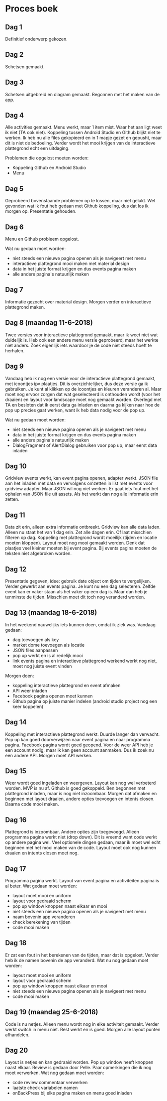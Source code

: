 # Proces boek
## Dag 1
Definitief onderwerp gekozen.
## Dag 2
Schetsen gemaakt.
## Dag 3
Schetsen uitgebreid en diagram gemaakt. Begonnen met het maken van de app.
## Dag 4
Alle activities gemaakt. Menu werkt, maar 1 item mist. Waar het aan ligt weet ik niet (TA ook niet). Koppeling tussen Android Studio en Github blijkt niet te werken. Ik heb nu alle files gekopieerd en in 1 mapje gezet en gepusht, maar dit is niet de bedoeling. Verder wordt het mooi krijgen van de interactieve plattegrond echt een uitdaging.

Problemen die opgelost moeten worden:
- Koppeling Github en Android Studio
- Menu

## Dag 5
Geprobeerd bovenstaande problemen op te lossen, maar niet gelukt. Wel gevonden wat ik fout heb gedaan met Github koppeling, dus dat los ik morgen op. Presentatie gehouden.

## Dag 6
Menu en Github probleem opgelost. 

Wat nu gedaan moet worden:
- niet steeds een nieuwe pagina openen als je navigeert met menu
- interactieve plattegrond mooi maken met material design
- data in het juiste format krijgen en dus events pagina maken
- alle andere pagina's natuurlijk maken

## Dag 7
Informatie gezocht over material design. Morgen verder en interactieve plattegrond maken.

## Dag 8 (maandag 11-6-2018)
Twee versies voor interactieve plattegrond gemaakt, maar ik weet niet wat duidelijk is. Heb ook een andere menu versie geprobeerd, maar het werkte niet anders. Zoek eigenlijk iets waardoor je de code niet steeds hoeft te herhalen.

## Dag 9
Vandaag heb ik nog een versie voor de interactieve plattegrond gemaakt, met icoontjes ipv plaatjes. Dit is overzichtelijker, dus deze versie ga ik gebruiken. Je kunt al klikken op de icoontjes en kleuren veranderen al. Maar moet nog ervoor zorgen dat wat geselecteerd is onthouden wordt (voor het draaien) en layout voor landscape moet nog gemaakt worden. Overlegd met TA en besloten dat ik eerst data ga inladen en daarna ga kijken naar hoe de pop up precies gaat werken, want ik heb data nodig voor de pop up.

Wat nu gedaan moet worden:
- niet steeds een nieuwe pagina openen als je navigeert met menu
- data in het juiste format krijgen en dus events pagina maken
- alle andere pagina's natuurlijk maken
- DialogFragment of AlertDialog gebruiken voor pop up, maar eerst data inladen

## Dag 10
Gridview events werkt, kan event pagina openen, adapter werkt. JSON file aan het inladen met data en vervolgens omzetten in list met events voor gridview adapter. Maar JSON wil nog niet werken. Er gaat iets fout met het ophalen van JSON file uit assets. Als het werkt dan nog alle informatie erin zetten.

## Dag 11
Data zit erin, alleen extra informatie ontbreekt. Gridview kan alle data laden. Alleen nu staat het van 1 dag erin. Zet alle dagen erin. Of laat misschien filteren op dag. Koppeling met plattegrond wordt moeilijk (tijden en locatie moeten kloppen). Layout moet nog mooi gemaakt worden. Denk dat plaatjes veel kleiner moeten bij event pagina. Bij events pagina moeten de teksten niet afgebroken worden.

## Dag 12
Presentatie gegeven, idee: gebruik date object om tijden te vergelijken. Verder gewerkt aan events pagina. Je kunt nu een dag selecteren. Zelfde event kan er vaker staan als het vaker op een dag is. Maar dan heb je tenminste de tijden. Misschien moet dit toch nog veranderd worden. 

## Dag 13 (maandag 18-6-2018)
In het weekend nauwelijks iets kunnen doen, omdat ik ziek was. Vandaag gedaan:
- dag toevoegen als key
- market dome toevoegen als locatie
- JSON files aanpassen
- pop up werkt en is al redelijk mooi
- link events pagina en interactieve plattegrond werkend werkt nog niet, moet nog juiste event vinden

Morgen doen:
- koppeling interactieve plattegrond en event afmaken
- API weer inladen
- Facebook pagina openen moet kunnen
- Github pagina op juiste manier indelen (android studio project nog een keer koppelen)

## Dag 14
Koppeling met interactieve plattegrond werkt. Duurde langer dan verwacht. Pop up kan goed doorverwijzen naar event pagina en naar programma pagina. Facebook pagina wordt goed geopend. Voor de weer API heb je een account nodig, maar ik kan geen account aanmaken. Dus ik zoek nu een andere API. Morgen moet API werken.

## Dag 15
Weer wordt goed ingeladen en weergeven. Layout kan nog wel verbeterd worden. MVP is nu af. Github is goed gekoppeld. Ben begonnen met plattegrond inladen, maar is nog niet inzoombaar. Morgen dat afmaken en beginnen met layout draaien, andere opties toevoegen en intents closen. Daarna code mooi maken.

## Dag 16
Plattegrond is inzoombaar. Andere opties zijn toegevoegd. Alleen programma pagina werkt niet (drop down). Dit is vreemd want code werkt op andere pagina wel. Veel optionele dingen gedaan, maar ik moet wel echt beginnen met het mooi maken van de code. Layout moet ook nog kunnen draaien en intents closen moet nog.

## Dag 17
Programma pagina werkt. Layout van event pagina en activiteiten pagina is al beter. Wat gedaan moet worden:
- layout moet mooi en uniform
- layout voor gedraaid scherm
- pop up window knoppen naast elkaar en mooi
- niet steeds een nieuwe pagina openen als je navigeert met menu
- naam bovenin app veranderen
- check berekening van tijden
- code mooi maken 

## Dag 18
Er zat een fout in het berekenen van de tijden, maar dat is opgelost. Verder heb ik de namen bovenin de app veranderd. Wat nu nog gedaan moet worden:
- layout moet mooi en uniform
- layout voor gedraaid scherm
- pop up window knoppen naast elkaar en mooi
- niet steeds een nieuwe pagina openen als je navigeert met menu
- code mooi maken 

## Dag 19 (maandag 25-6-2018)
Code is nu netjes. Alleen menu wordt nog in elke activiteit gemaakt. Verder werkt switch in menu niet. Rest werkt en is goed. Morgen alle layout punten afhandelen.

## Dag 20
Layout is netjes en kan gedraaid worden. Pop up window heeft knoppen naast elkaar. Review is gedaan door Pelle. Paar opmerkingen die ik nog moet verwerken. Wat nog gedaan moet worden:

- code review commentaar verwerken
- laatste check variabelen namen
- onBackPress bij elke pagina maken en menu goed inladen

